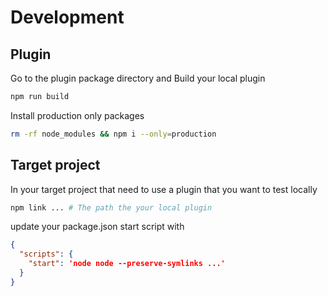 # Development

## Plugin

Go to the plugin package directory and Build your local plugin

````bash
npm run build
````

Install production only packages

```bash
rm -rf node_modules && npm i --only=production
``` 

## Target project

In your target project that need to use a plugin that you want to test locally

```bash
npm link ... # The path the your local plugin
```

update your package.json start script with 

```json
{
  "scripts": {
    "start": 'node node --preserve-symlinks ...'
  }
}
```